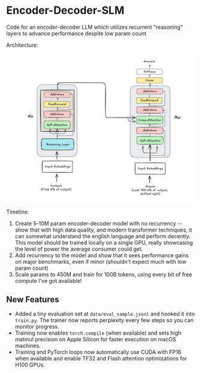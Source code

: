# Encoder-Decoder-SLM

Code for an encoder-decoder LLM which utilizes recurrent "reasoning" layers to advance performance despite low param count

Architecture:

![1750713697982](image/README/1750713697982.png)


Timeline:

1. Create 5-10M param encoder-decoder model with no recurrency -- show that with high data quality, and modern transformer techniques, it can somewhat understand the english language and perform decently. This model should be trained locally on a single GPU, really showcasing the level of power the average consumer could get.
2. Add recurrency to the model and show that it sees performance gains on major benchmarks, even if minor (shouldn't expect much with low param count)
3. Scale params to 450M and train for 100B tokens, using every bit of free compute I've got available!

## New Features

- Added a tiny evaluation set at `data/eval_sample.jsonl` and hooked it into `train.py`. The trainer now reports
  perplexity every few steps so you can monitor progress.
- Training now enables `torch.compile` (when available) and sets high matmul precision on Apple Silicon for faster
  execution on macOS machines.
- Training and PyTorch loops now automatically use CUDA with FP16 when available and enable
  TF32 and Flash attention optimizations for H100 GPUs.
